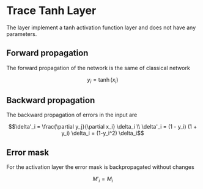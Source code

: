 # Trace Tanh Layer

The layer implement a tanh activation function layer and does not have any parameters.

## Forward propagation

The forward propagation of the network is the same of classical network

```math
y_i = \tanh(x_i)
```

## Backward propagation

The backward propagation of errors in the input are

```math
\delta'_i = \frac{\partial y_j}{\partial x_i} \delta_i
\\
\delta'_i = (1 - y_i) (1 + y_i) \delta_i = (1-y_i^2) \delta_i
```

## Error mask

For the activation layer the error mask is backpropagated without changes

```math
M'_i = M_i
```
